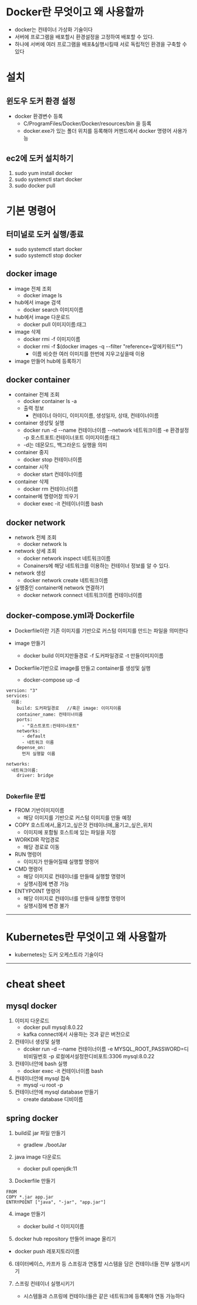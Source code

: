 # Docker란 무엇이고 왜 사용할까
- docker는 컨테이너 가상화 기술이다
- 서버에 프로그램을 배포할시 환경설정을 고정하여 배포할 수 있다.
- 하나에 서버에 여러 프로그램을 배포&실행시킬때 서로 독립적인 환경을 구축할 수 있다

# 설치
## 윈도우 도커 환경 설정
- docker 환경변수 등록
  - C/ProgramFiles/Docker/Docker/resources/bin 을 등록
  - docker.exe가 있는 폴더 위치를 등록해야 커멘드에서 docker 명령어 사용가능
## ec2에 도커 설치하기
1) sudo yum install docker
2) sudo systemctl start docker
3) sudo docker pull 


# 기본 명령어
## 터미널로 도커 실행/종료
- sudo systemctl start docker 
- sudo systemctl stop docker
## docker image
- image 전체 조회
  - docker image ls
- hub에서 image 검색
  - docker search 이미지이름
- hub에서 image 다운로드
  - docker pull 이미지이름:태그
- image 삭제
  - docker rmi -f 이미지이름
  - docker rmi -f $(docker images -q --filter "reference=앞에키워드*")
    - 이름 비슷한 여러 이미지를 한번에 지우고싶을때 이용
- image 만들어 hub에 등록하기

## docker container
- container 전체 조회
  - docker container ls -a
  - 출력 정보
    - 컨테이너 아이디, 이미지이름, 생성일자, 상태, 컨테이너이름
- container 생성및 실행
  - docker run -d --name 컨테이너이름 --network 네트워크이름 -e 환경설정 -p 호스트포트:컨테이너포트 이미지이름:태그
  - -d는 데몬모드, 백그라운드 실행을 의미
- container 중지
  - docker stop 컨테이너이름
- container 시작
  - docker start 컨테이너이름
- container 삭제
  - docker rm 컨테이너이름 
- container에 명령어창 띄우기
  - docker exec -it 컨테이너이름 bash

## docker network
- network 전체 조회
  - docker network ls
- network 상세 조회
  - docker network inspect 네트워크이름
  - Conainers에 해당 네트워크를 이용하는 컨테이너 정보를 알 수 있다.
- network 생성
  - docker network create 네트워크이름
- 실행중인 container에 network 연결하기
  - docker network connect 네트워크이름 컨테이너이름

## docker-compose.yml과 Dockerfile
- Dockerfile이란 기존 이미지를 기반으로 커스텀 이미지를 만드는 파일을 의미한다

- image 만들기
  - docker build 이미지만들경로 -f 도커파일경로 -t 만들이미지이름

- Dockerfile기반으로 image를 만들고 container를 생성및 실행
  - docker-compose up -d 

```
version: "3"
services:
  이름:
    build: 도커파일경로   //혹은 image: 이미지이름
    container_name: 컨테이너이름
    ports:
      - "호스트포트:컨테이너포트"
    networks:
      - default
      - 네트워크 이름
    depense_on:
      먼저 실행할 이름

networks:
  네트워크이름:
    driver: bridge


```

### Dokerfile 문법
- FROM 기반이미지이름
  - 해당 이미지를 기반으로 커스텀 이미지를 만들 예정
- COPY 호스트에서_옮기고_싶은것 컨테이너에_옮기고_싶은_위치
  - 이미지에 포함될 호스트에 있는 파일을 지정 
- WORKDIR 작업경로
  - 해당 경로로 이동
- RUN 명렁어
  - 이미지가 만들어질떄 실행할 명령어 
- CMD 명령어
  - 해당 이미지로 컨테이너를 만들때 실행할 명령어
  - 실행시점에 변경 가능
- ENTYPOINT 명령어
  - 해당 이미지로 컨테이너를 만들때 실행할 명령어
  - 실행시점에 변경 불가

---
# Kubernetes란 무엇이고 왜 사용할까
- kubernetes는 도커 오케스트라 기술이다


---

# cheat sheet
## mysql docker
1) 이미지 다운로드
   - docker pull mysql:8.0.22 
   - kafka connect에서 사용하는 것과 같은 버전으로
2) 컨테이너 생성및 실행
   - dcoker run -d --name 컨테이너이름 -e MYSQL_ROOT_PASSWORD=디비비밀번호 -p 로컬에서설정한디비포트:3306 mysql:8.0.22
3) 컨테이너안에 bash 실행
   - docker exec -it 컨테이너이름 bash
4) 컨테이너안에 mysql 접속
   - mysql -u root -p
5) 컨테이너안에 mysql database 만들기
   - create database 디비이름


## spring docker
1) build로 jar 파일 만들기
   - gradlew ./bootJar

2) java image 다운로드
   - docker pull openjdk:11

3) Dockerfile 만들기
```
FROM 
COPY *.jar app.jar
ENTRYPOINT ["java", "-jar", "app.jar"]
```

4) image 만들기
   - docker build -t 이미지이름

5) docker hub repository 만들어 image 올리기
- docker push 레포지토리이름

6) 데이터베이스, 카프카 등 스프링과 연동할 시스템을 담은 컨테이너들 전부 실행시키기

7) 스프링 컨테이너 실행시키기
   - 시스템들과 스프링에 컨테이너들은 같은 네트워크에 등록해야 연동 가능하다 